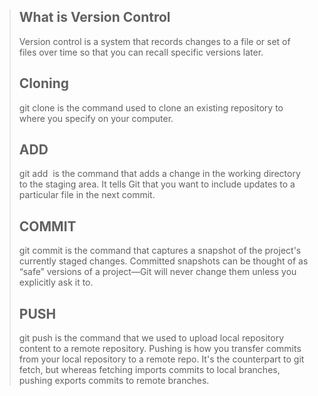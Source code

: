 >## **What is Version Control**
>
>Version control is a system that records changes to a file or set of files over time so that you can recall specific versions later.
>
>## **Cloning**
>git clone is the command used to clone an existing repository to where you specify on your computer.
>
>## **ADD**
>git add  is the command that adds a change in the working directory to the staging area. It tells Git that you want to include updates to a particular file in the next commit.
>
>## **COMMIT**
>git commit is the command that captures a snapshot of the project's currently staged changes. Committed snapshots can be thought of as “safe” versions of a project—Git will never change them unless you explicitly ask it to.
>
>## **PUSH**
>git push is the command that we used to upload local repository content to a remote repository. Pushing is how you transfer commits from your local repository to a remote repo. It's the counterpart to git fetch, but whereas fetching imports commits to local branches, pushing exports commits to remote branches.
